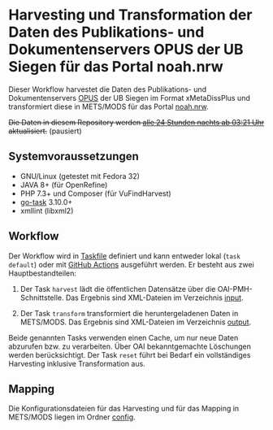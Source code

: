 # Harvesting und Transformation der Daten des Publikations- und Dokumentenservers OPUS der UB Siegen für das Portal noah.nrw
Dieser Workflow harvestet die Daten des Publikations- und Dokumentenservers [OPUS](https://dspace.ub.uni-siegen.de) der UB Siegen im Format xMetaDissPlus und transformiert diese in METS/MODS für das Portal [noah.nrw](https://noah.nrw).

~~Die Daten in diesem Repository werden [alle 24 Stunden nachts ab 03:21 Uhr](.github/workflows/default.yml#L6) aktualisiert.~~ (pausiert)

## Systemvoraussetzungen

- GNU/Linux (getestet mit Fedora 32)
- JAVA 8+ (für OpenRefine)
- PHP 7.3+ und Composer (für VuFindHarvest)
- [go-task](https://github.com/go-task/task) 3.10.0+
- xmllint (libxml2)

## Workflow

Der Workflow wird in [Taskfile](Taskfile.yml) definiert und kann entweder lokal (`task default`) oder mit [GitHub Actions](.github/workflows/) ausgeführt werden. Er besteht aus zwei Hauptbestandteilen:

1. Der Task `harvest` lädt die öffentlichen Datensätze über die OAI-PMH-Schnittstelle. Das Ergebnis sind XML-Dateien im Verzeichnis [input](input).

2. Der Task `transform` transformiert die heruntergeladenen Daten in METS/MODS. Das Ergebnis sind XML-Dateien im Verzeichnis [output](output).

Beide genannten Tasks verwenden einen Cache, um nur neue Daten abzurufen bzw. zu verarbeiten. Über OAI bekanntgemachte Löschungen werden berücksichtigt. Der Task `reset` führt bei Bedarf ein vollständiges Harvesting inklusive Transformation aus.

## Mapping

Die Konfigurationsdateien für das Harvesting und für das Mapping in METS/MODS liegen im Ordner [config](config).
